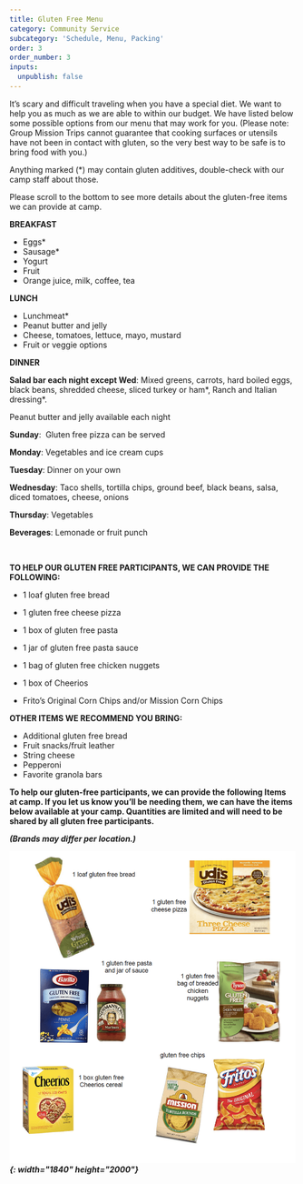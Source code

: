 ```yaml
---
title: Gluten Free Menu
category: Community Service
subcategory: 'Schedule, Menu, Packing'
order: 3
order_number: 3
inputs:
  unpublish: false
---
```


It’s scary and difficult traveling when you have a special diet. We want to help you as much as we are able to within our budget. We have listed below some possible options from our menu that may work for you. (Please note: Group Mission Trips cannot guarantee that cooking surfaces or utensils have not been in contact with gluten, so the very best way to be safe is to bring food with you.)

Anything marked (\*) may contain gluten additives, double-check with our camp staff about those.&nbsp;

Please scroll to the bottom to see more details about the gluten-free items we can provide at camp.

**BREAKFAST**

* Eggs\*
* Sausage\*
* Yogurt
* Fruit
* Orange juice, milk, coffee, tea

**LUNCH**

* Lunchmeat\*&nbsp;
* Peanut butter and jelly&nbsp;
* Cheese, tomatoes, lettuce, mayo, mustard&nbsp;
* Fruit or veggie options&nbsp;

**DINNER**

**Salad bar each night except Wed**\: Mixed greens, carrots, hard boiled eggs, black beans, shredded cheese, sliced turkey or ham\*, Ranch and Italian dressing\*.&nbsp;

Peanut butter and jelly available each night&nbsp;

**Sunday**\:&nbsp; Gluten free pizza can be served

**Monday**\: Vegetables and ice cream cups&nbsp;

**Tuesday**\: Dinner on your own&nbsp;

**Wednesday**\: Taco shells, tortilla chips, ground beef, black beans, salsa, diced tomatoes, cheese, onions&nbsp;

**Thursday**\: Vegetables&nbsp;

**Beverages**\: Lemonade or fruit punch

&nbsp;

**TO HELP OUR GLUTEN FREE PARTICIPANTS, WE CAN PROVIDE THE FOLLOWING:&nbsp;**

* 1 loaf gluten free bread&nbsp;

* 1 gluten free cheese pizza&nbsp;

* 1 box of gluten free pasta&nbsp;

* 1 jar of gluten free pasta sauce&nbsp;

* 1 bag of gluten free chicken nuggets&nbsp;

* 1 box of Cheerios&nbsp;

* Frito’s Original Corn Chips and/or Mission Corn Chips&nbsp;

**OTHER ITEMS WE RECOMMEND YOU BRING:&nbsp;**

* Additional gluten free bread&nbsp;
* Fruit snacks/fruit leather&nbsp;
* String cheese&nbsp;
* Pepperoni&nbsp;
* Favorite granola bars&nbsp;

**To help our gluten-free participants, we can provide the following Items at camp. If you let us know you’ll be needing them, we can have the items below available at your camp. Quantities are limited and will need to be shared by all gluten free participants.&nbsp;**

***(Brands may differ per location.)&nbsp;***

***![](/uploads/gluten-free-menu.png){: width="1840" height="2000"}***
